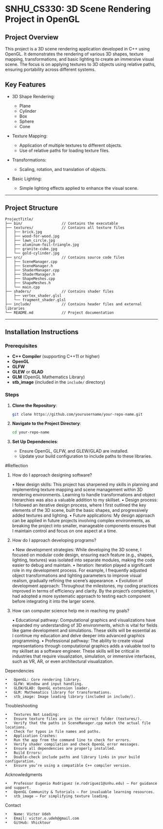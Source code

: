 # SNHU_CS330: 3D Scene Rendering Project in OpenGL

## Project Overview

This project is a 3D scene rendering application developed in C++ using OpenGL. It demonstrates the rendering of various 3D shapes, texture mapping, transformations, and basic lighting to create an immersive visual scene. The focus is on applying textures to 3D objects using relative paths, ensuring portability across different systems.

## Key Features

- 3D Shape Rendering:
    - Plane
    - Cylinder
    - Box
    - Sphere
    - Cone

- Texture Mapping:
    - Application of multiple textures to different objects.
    - Use of relative paths for loading texture files.

- Transformations:
    - Scaling, rotation, and translation of objects.

- Basic Lighting:
    - Simple lighting effects applied to enhance the visual scene.

---

## Project Structure

```plaintext
ProjectTitle/
├── bin/                  // Contains the executable
├── textures/             // Contains all texture files
│   ├── brick.jpg
│   ├── wood-for-wood.jpg
│   ├── lawn_circle.jpg
│   ├── aluminum-foil-triangle.jpg
│   ├── granite-cube.jpg
│   └── gold-cylinder.jpg
├── src/                  // Contains source code files
│   ├── SceneManager.cpp
│   ├── SceneManager.h
│   ├── ShaderManager.cpp
│   ├── ShaderManager.h
│   ├── ShapeMeshes.cpp
│   ├── ShapeMeshes.h
│   └── main.cpp
├── shaders/              // Contains shader files
│   ├── vertex_shader.glsl
│   └── fragment_shader.glsl
├── include/              // Contains header files and external libraries
└── README.md             // Project documentation
```

---

## Installation Instructions

### Prerequisites

- **C++ Compiler** (supporting C++11 or higher)
- **OpenGL**
- **GLFW**
- **GLEW** or **GLAD**
- **GLM** (OpenGL Mathematics Library)
- **stb_image** (included in the `include/` directory)

### Steps

1. **Clone the Repository**:
    ```bash
    git clone https://github.com/yourusername/your-repo-name.git
    ```

2. **Navigate to the Project Directory**:
    ```bash
    cd your-repo-name
    ```

3. **Set Up Dependencies**:
    - Ensure OpenGL, GLFW, and GLEW/GLAD are installed.
    - Update your build configuration to include paths to these libraries.


#Reflection

1. How do I approach designing software?

	•	New design skills: This project has sharpened my skills in planning and implementing texture mapping and scene management within 3D rendering environments. Learning to handle transformations and object hierarchies was also a valuable addition to my skillset.
	•	Design process: I followed an iterative design process, where I first outlined the key elements of the 3D scene, built the basic shapes, and progressively added textures and lighting.
	•	Future applications: My design approach can be applied in future projects involving complex environments, as breaking the project into smaller, manageable components ensures that I maintain control and focus on one aspect at a time.

2. How do I approach developing programs?

	•	New development strategies: While developing the 3D scene, I focused on modular code design, ensuring each feature (e.g., shapes, lighting, textures) was isolated into separate modules, making the code easier to debug and maintain.
	•	Iteration: Iteration played a significant role in my development process. For example, I frequently adjusted object transformations and lighting parameters to improve visual realism, gradually refining the scene’s appearance.
	•	Evolution of development approach: Throughout the milestones, my coding practices improved in terms of efficiency and clarity. By the project’s completion, I had adopted a more systematic approach to testing each component before integrating it into the larger scene.

3. How can computer science help me in reaching my goals?

	•	Educational pathway: Computational graphics and visualizations have expanded my understanding of 3D environments, which is vital for fields like game development and simulations. These skills will be essential as I continue my education and delve deeper into advanced graphics programming.
	•	Professional pathway: The ability to create visual representations through computational graphics adds a valuable tool to my skillset as a software engineer. These skills will be critical in industries that require visualization, simulation, or immersive interfaces, such as VR, AR, or even architectural visualization.

Dependencies

	•	OpenGL: Core rendering library.
	•	GLFW: Window and input handling.
	•	GLEW/GLAD: OpenGL extension loader.
	•	GLM: Mathematics library for transformations.
	•	stb_image: Image loading library (included in include/).

Troubleshooting

	•	Textures Not Loading:
	•	Ensure texture files are in the correct folder (textures/).
	•	Verify that the paths in SceneManager.cpp match the actual file locations.
	•	Check for typos in file names and paths.
	•	Application Crashes:
	•	Run the app from the command line to check for errors.
	•	Verify shader compilation and check OpenGL error messages.
	•	Ensure all dependencies are properly installed.
	•	Build Errors:
	•	Double-check include paths and library links in your build configuration.
	•	Ensure you’re using a compatible C++ compiler version.

Acknowledgments

	•	Professor Eugenio Rodriguez (e.rodriguez1@snhu.edu) – For guidance and support.
	•	OpenGL Community & Tutorials – For invaluable learning resources.
	•	stb_image – For simplifying texture loading.

Contact

	•	Name: Victor Udeh
	•	Email: victor.o.udeh@gmail.com
	•	GitHub: Vhicktour


